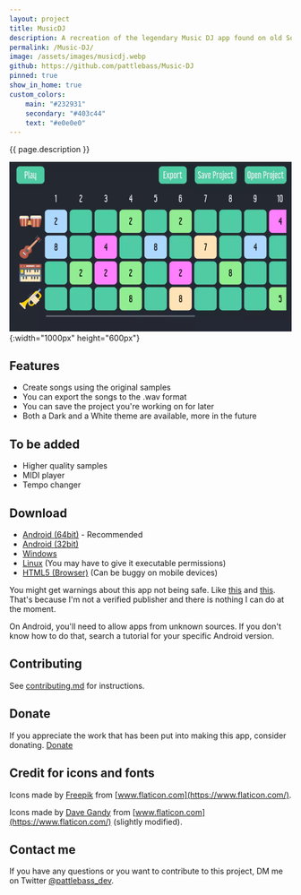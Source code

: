 ```yaml
---
layout: project
title: MusicDJ
description: A recreation of the legendary Music DJ app found on old Sony Ericsson phones
permalink: /Music-DJ/
image: /assets/images/musicdj.webp
github: https://github.com/pattlebass/Music-DJ
pinned: true
show_in_home: true
custom_colors:
    main: "#232931"
    secondary: "#403c44"
    text: "#e0e0e0"
---
```


{{ page.description }}

![MusicDJ image](/assets/images/musicdj.webp){:width="1000px" height="600px"}

## Features

- Create songs using the original samples
- You can export the songs to the .wav format
- You can save the project you're working on for later
- Both a Dark and a White theme are available, more in the future

## To be added

- Higher quality samples
- MIDI player
- Tempo changer

## Download

- [Android (64bit)](https://github.com/pattlebass/Music-Dj/releases/latest/download/MusicDJ_64bit.apk) - Recommended
- [Android (32bit)](https://github.com/pattlebass/Music-Dj/releases/latest/download/MusicDJ_32bit.apk)
- [Windows](https://github.com/pattlebass/Music-Dj/releases/latest/download/MusicDJ.Windows.zip)
- [Linux](https://github.com/pattlebass/Music-Dj/releases/latest/download/MusicDJ.Linux.zip) (You may have to give it executable permissions)
- [HTML5 (Browser)](https://pattlebass.itch.io/musicdj) (Can be buggy on mobile devices)

You might get warnings about this app not being safe. Like [this](https://i.stack.imgur.com/LlLiX.png) and [this](https://i.imgur.com/VlnKgTB.png). That's because I'm not a verified publisher and there is nothing I can do at the moment.

On Android, you'll need to allow apps from unknown sources. If you don't know how to do that, search a tutorial for your specific Android version.

## Contributing
See [contributing.md](https://github.com/pattlebass/Music-DJ/blob/main/CONTRIBUTING.md) for instructions.

## Donate
If you appreciate the work that has been put into making this app, consider donating.
[Donate](https://www.paypal.me/pattlebass)

## Credit for icons and fonts
Icons made by [Freepik](https://www.flaticon.com/authors/freepik) from [www.flaticon.com](https://www.flaticon.com/).

Icons made by [Dave Gandy](https://www.flaticon.com/authors/dave-gandy) from [www.flaticon.com](https://www.flaticon.com/) (slightly modified).

## Contact me
If you have any questions or you want to contribute to this project, DM me on Twitter [@pattlebass_dev](https://twitter.com/pattlebass_dev).
